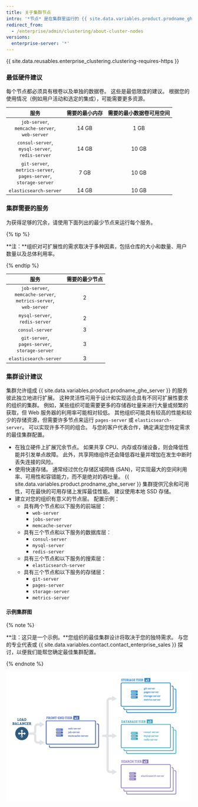 ```yaml
---
title: 关于集群节点
intro: '*节点* 是在集群里运行的 {{ site.data.variables.product.prodname_ghe_server }} 实例。 每个节点都运行一组服务，这些服务将提供给集群，最终提供给用户。'
redirect_from:
  - /enterprise/admin/clustering/about-cluster-nodes
versions:
  enterprise-server: '*'
---
```


{{ site.data.reusables.enterprise_clustering.clustering-requires-https }}

### 最低硬件建议
每个节点都必须具有根卷以及单独的数据卷。 这些是最低限度的建议。 根据您的使用情况（例如用户活动和选定的集成），可能需要更多资源。

|                                      服务                                      | 需要的最小内存 | 需要的最小数据卷可用空间 |
|:----------------------------------------------------------------------------:|:-------:|:------------:|
|            `job-server`,<br/>`memcache-server`,<br/>`web-server`             |  14 GB  |     1 GB     |
|           `consul-server`,<br/>`mysql-server`,<br/>`redis-server`            |  14 GB  |    10 GB     |
| `git-server`,<br/>`metrics-server`,<br/>`pages-server`,<br/>`storage-server` |  7 GB   |    10 GB     |
|                            `elasticsearch-server`                            |  14 GB  |    10 GB     |

### 集群需要的服务
为获得足够的冗余，请使用下面列出的最少节点来运行每个服务。

{% tip %}

**注：**组织对可扩展性的需求取决于多种因素，包括仓库的大小和数量、用户数量以及总体利用率。

{% endtip %}

|                                     服务                                      | 需要的最少节点 |
|:---------------------------------------------------------------------------:|:-------:|
| `job-server`,<br/>`memcache-server`,<br/>`metrics-server`,<br/>`web-server` |    2    |
|                     `mysql-server`,<br/>`redis-server`                      |    2    |
|                               `consul-server`                               |    3    |
|           `git-server`,<br/>`pages-server`,<br/>`storage-server`            |    3    |
|                           `elasticsearch-server`                            |    3    |

### 集群设计建议

集群允许组成 {{ site.data.variables.product.prodname_ghe_server }} 的服务彼此独立地进行扩展。 这种灵活性可用于设计和实现适合具有不同可扩展性要求的组织的集群。 例如，某些组织可能需要更多的存储吞吐量来进行大量或频繁的获取，但 Web 服务器的利用率可能相对较低。 其他组织可能具有较高的性能和较少的存储资源，但需要许多节点来运行 `pages-server` 或 `elasticsearch-server`。 可以实现许多不同的组合。 与您的客户代表合作，确定满足您特定需求的最佳集群配置。

- 在独立硬件上扩展冗余节点。 如果共享 CPU、内存或存储设备，则会降低性能并引发单点故障。 此外，共享网络组件还会降低吞吐量并增加在发生中断时丢失连接的风险。
- 使用快速存储。 通常经过优化存储区域网络 (SAN)，可实现最大的空间利用率、可用性和容错能力，而不是绝对的吞吐量。 {{ site.data.variables.product.prodname_ghe_server }} 集群提供冗余和可用性，可在最快的可用存储上发挥最佳性能。 建议使用本地 SSD 存储。
- 建立对您的组织有意义的节点层。 配置示例：
  - 具有两个节点和以下服务的前端层：
    - `web-server`
    - `jobs-server`
    - `memcache-server`
  - 具有三个节点和以下服务的数据库层：
    - `consul-server`
    - `mysql-server`
    - `redis-server`
  - 具有三个节点和以下服务的搜索层：
    - `elasticsearch-server`
  - 具有三个节点和以下服务的存储层：
    - `git-server`
    - `pages-server`
    - `storage-server`
    - `metrics-server`

#### 示例集群图
{% note %}

**注：这只是一个示例。**您组织的最佳集群设计将取决于您的独特需求。 与您的专业代表或 {{ site.data.variables.contact.contact_enterprise_sales }} 探讨，以便我们能帮您确定最佳集群配置。

{% endnote %}

<img src="/assets/images/enterprise/cluster/cluster-diagram.png" alt="示例集群" style="width: 800px;border:0" />
